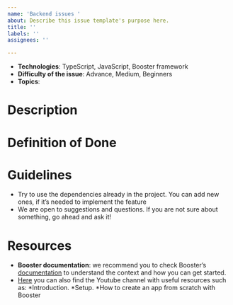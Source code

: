 ```yaml
---
name: 'Backend issues '
about: Describe this issue template's purpose here.
title: ''
labels: ''
assignees: ''

---
```


* **Technologies**: TypeScript, JavaScript, Booster framework
* **Difficulty of the issue**: Advance, Medium, Beginners
* **Topics**: 

# Description



# Definition of Done


# Guidelines
- Try to use the dependencies already in the project. You can add new ones, if it’s needed to implement the feature
- We are open to suggestions and questions. If you are not sure about something, go ahead and ask it!

# Resources

- **Booster documentation**: we recommend you to check Booster’s [documentation](https://github.com/boostercloud/booster/blob/main/README.md) to understand the context and how you can get started.
- [Here](https://www.youtube.com/channel/UCpUTONI8OG19pr9A4cn35DA) you can also find the Youtube channel with useful resources such as:
   *Introduction.
   *Setup.
   *How to create an app from scratch with Booster
